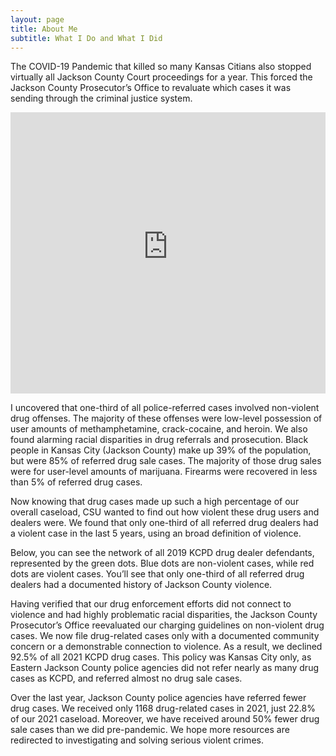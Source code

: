 ```yaml
---
layout: page
title: About Me
subtitle: What I Do and What I Did
---
```


The COVID-19 Pandemic that killed so many Kansas Citians also stopped virtually all Jackson County Court proceedings for a year. This forced the Jackson County Prosecutor’s Office to revaluate which cases it was sending through the criminal justice system.

<iframe src="https://jacksoncomo.maps.arcgis.com/apps/dashboards/35ed56435a514d4c91d17a15f4c424ee" width="100%" height="450" frameborder="0" allowtransparency="true" loading="lazy" style=";width:100%;height:450px;"></iframe>

I uncovered that one-third of all police-referred cases involved non-violent drug offenses. The majority of these offenses were low-level possession of user amounts of methamphetamine, crack-cocaine, and heroin. We also found alarming racial disparities in drug referrals and prosecution. Black people in Kansas City (Jackson County) make up 39% of the population, but were 85% of referred drug sale cases. The majority of those drug sales were for user-level amounts of marijuana. Firearms were recovered in less than 5% of referred drug cases.

Now knowing that drug cases made up such a high percentage of our overall caseload, CSU wanted to find out how violent these drug users and dealers were. We found that only one-third of all referred drug dealers had a violent case in the last 5 years, using an broad definition of violence.

Below, you can see the network of all 2019 KCPD drug dealer defendants, represented by the green dots. Blue dots are non-violent cases, while red dots are violent cases. You’ll see that only one-third of all referred drug dealers had a documented history of Jackson County violence.

Having verified that our drug enforcement efforts did not connect to violence and had highly problematic racial disparities, the Jackson County Prosecutor’s Office reevaluated our charging guidelines on non-violent drug cases. We now file drug-related cases only with a documented community concern or a demonstrable connection to violence. As a result, we declined 92.5% of all 2021 KCPD drug cases. This policy was Kansas City only, as Eastern Jackson County police agencies did not refer nearly as many drug cases as KCPD, and referred almost no drug sale cases.

Over the last year, Jackson County police agencies have referred fewer drug cases. We received only 1168 drug-related cases in 2021, just 22.8% of our 2021 caseload. Moreover, we have received around 50% fewer drug sale cases than we did pre-pandemic. We hope more resources are redirected to investigating and solving serious violent crimes.
